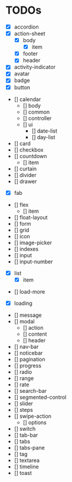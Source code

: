# TODOs
- [x] accordion
- [x] action-sheet
   - [x]  body
      - [x]  item
   - [x]  footer
   - [x]  header
- [x]  activity-indicator
- [x]  avatar
- [x]  badge
- [x]  button
- []  calendar
   - []  body
   - []  common
   - []  controller
   - []  ui
       - []  date-list
       - []  day-list
- []  card
- []  checkbox
- []  countdown
   - []  item
- []  curtain
- []  divider
- []  drawer
- [x]  fab
- []  flex
   - []  item
- []  float-layout
- []  form
- []  grid
- []  icon
- []  image-picker
- []  indexes
- []  input
- []  input-number
- [x]  list
   - [x]  item
- []  load-more
- [x]  loading
- []  message
- []  modal
   - []  action
   - []  content
   - []  header
- []  nav-bar
- []  noticebar
- []  pagination
- []  progress
- []  radio
- []  range
- []  rate
- []  search-bar
- []  segmented-control
- []  slider
- []  steps
- []  swipe-action
   - []  options
- []  switch
- []  tab-bar
- []  tabs
- []  tabs-pane
- []  tag
- []  textarea
- []  timeline
- []  toast